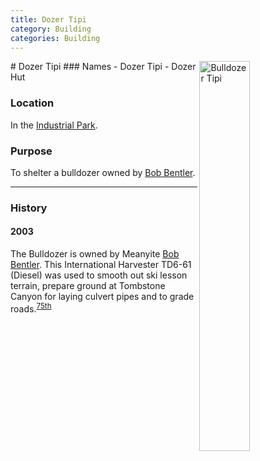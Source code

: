 ```yaml
---
title: Dozer Tipi
category: Building
categories: Building
---
```

<img src="https://raw.githubusercontent.com/MeanyLodge/meanylodge.github.com/assets/img/2020-Dozer-Tipi.jpeg" style="width: 40%;" alt="Bulldozer Tipi" align="right">
# Dozer Tipi
### Names
- Dozer Tipi
- Dozer Hut

### Location
In the [Industrial Park](/Area/Industrial-Park).

### Purpose
To shelter a bulldozer owned by [Bob Bentler](/Person/Bob-Bentler).

---
### History

#### 2003

The Bulldozer is owned by Meanyite [Bob Bentler](/Person/Bob-Bentler). This International Harvester TD6-61 (Diesel) was used to smooth out ski lesson terrain, prepare ground at Tombstone Canyon for laying culvert pipes and to grade roads.<sup>[75th][]</sup>


[75th]: /Event/Anniversary#75th